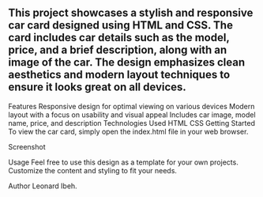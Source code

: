## This project showcases a stylish and responsive car card designed using HTML and CSS. The card includes car details such as the model, price, and a brief description, along with an image of the car. The design emphasizes clean aesthetics and modern layout techniques to ensure it looks great on all devices.

Features
Responsive design for optimal viewing on various devices
Modern layout with a focus on usability and visual appeal
Includes car image, model name, price, and description
Technologies Used
HTML
CSS
Getting Started
To view the car card, simply open the index.html file in your web browser.

Screenshot

Usage
Feel free to use this design as a template for your own projects. Customize the content and styling to fit your needs.

Author
Leonard Ibeh.
